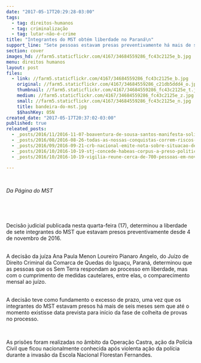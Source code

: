 ```yaml
---
date: "2017-05-17T20:29:28-03:00"
tags:
  - tag: direitos-humanos
  - tag: criminalização
  - tag: lutar-não-é-crime
title: "Integrantes do MST obtém liberdade no Paraná\n"
support_line: "Sete pessoas estavam presas preventivamente há mais de seis meses no estado "
section: cover
images_hd: //farm5.staticflickr.com/4167/34684559286_fc43c2125e_b.jpg
menu: direitos humanos
layout: post
files:
  - link: //farm5.staticflickr.com/4167/34684559286_fc43c2125e_b.jpg
    original: //farm5.staticflickr.com/4167/34684559286_c21db5ddd4_o.jpg
    thumbnail: //farm5.staticflickr.com/4167/34684559286_fc43c2125e_t.jpg
    medium: //farm5.staticflickr.com/4167/34684559286_fc43c2125e_z.jpg
    small: //farm5.staticflickr.com/4167/34684559286_fc43c2125e_n.jpg
    title: bandeira-do-mst.jpg
    $$hashKey: 05N
created_date: "2017-05-17T20:37:02-03:00"
published: true
releated_posts:
  - _posts/2016/11/2016-11-07-boaventura-de-sousa-santos-manifesta-solidariedade-ao-mst-e-a-enff.md
  - _posts/2016/08/2016-08-26-todas-as-nossas-conquistas-correm-riscos-de-serem-anuladas-alerta-advogado-popular.md
  - _posts/2016/09/2016-09-21-crb-nacional-emite-nota-sobre-situacao-de-presos-politicos-do-mst.md
  - _posts/2016/10/2016-10-19-stj-concede-habeas-corpus-a-preso-politico-do-mst-de-goias.md
  - _posts/2016/10/2016-10-19-vigilia-reune-cerca-de-700-pessoas-em-nove-cidades-goianas.md

---
```

<p>&nbsp;</p>

<p><em>Da P&aacute;gina do MST&nbsp;</em></p>

<p>&nbsp;</p>

<p>&nbsp;</p>

<p>Decis&atilde;o judicial publicada nesta quarta-feira (17), determinou a liberdade de sete integrantes do MST que estavam presos preventivamente desde 4 de novembro de 2016.</p>

<p><br />
A decis&atilde;o da ju&iacute;za Ana Paula Menon Loureiro Pianaro Angelo, do Ju&iacute;zo de Direito Criminal da Comarca de Quedas do Igua&ccedil;u, Paran&aacute;, determinou&nbsp;que as pessoas que os Sem Terra respondam ao processo em liberdade, mas com o cumprimento de medidas cautelares, entre elas, o comparecimento mensal ao ju&iacute;zo.</p>

<p><br />
A decis&atilde;o teve como fundamento o excesso de prazo, uma vez que os integrantes do MST estavam presos h&aacute; mais de seis meses sem que at&eacute; o momento existisse&nbsp;data prevista para in&iacute;cio da fase de colheita de provas no processo.</p>

<p>&nbsp;</p>

<p>As pris&otilde;es foram realizadas no &acirc;mbito da Opera&ccedil;&atilde;o Castra, a&ccedil;&atilde;o da Pol&iacute;cia Civil que ficou nacionalmente conhecida ap&oacute;s violenta a&ccedil;&atilde;o da pol&iacute;cia durante a invas&atilde;o da Escola Nacional Florestan Fernandes.</p>
